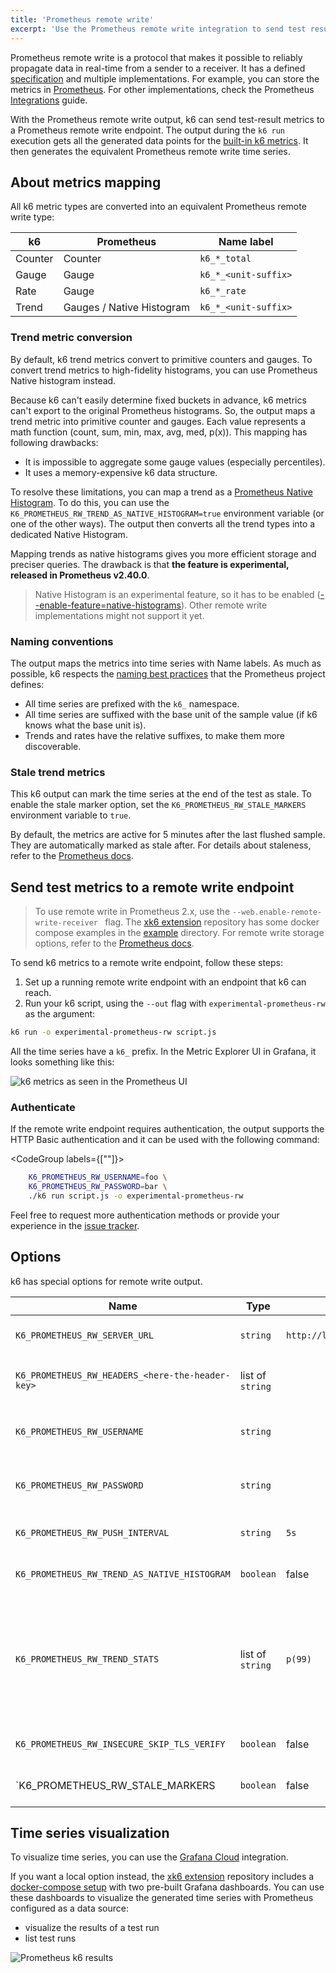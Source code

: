 ```yaml
---
title: 'Prometheus remote write'
excerpt: 'Use the Prometheus remote write integration to send test results to any Prometheus remote write endpoint.'
---
```


<ExperimentalBlockquote />

Prometheus remote write is a protocol that makes it possible to reliably propagate data in real-time from a sender to a receiver.
It has a defined [specification](https://docs.google.com/document/d/1LPhVRSFkGNSuU1fBd81ulhsCPR4hkSZyyBj1SZ8fWOM/edit)
and multiple implementations.
For example, you can store the metrics in [Prometheus](https://prometheus.io/docs/prometheus/latest/feature_flags/#remote-write-receiver).
For other implementations, check the Prometheus [Integrations](https://prometheus.io/docs/operating/integrations) guide.

With the Prometheus remote write output, k6 can send test-result metrics to a Prometheus remote write endpoint.
The output during the `k6 run` execution gets all the generated data points for the [built-in  k6 metrics](/using-k6/metrics/).
It then generates the equivalent Prometheus remote write time series.

## About metrics mapping

All k6 metric types are converted into an equivalent Prometheus remote write type:

| k6      | Prometheus                | Name label           |
|---------|---------------------------|----------------------|
| Counter | Counter                   | `k6_*_total`         |
| Gauge   | Gauge                     | `k6_*_<unit-suffix>` |
| Rate    | Gauge                     | `k6_*_rate`          |
| Trend   | Gauges / Native Histogram | `k6_*_<unit-suffix>` |

### Trend metric conversion

By default, k6 trend metrics convert to primitive counters and gauges.
To convert trend metrics to high-fidelity histograms, you can use Prometheus Native histogram instead.

Because k6 can't easily determine fixed buckets in advance, k6 metrics can't export to the original Prometheus histograms.
So, the output maps a trend metric into primitive counter and gauges.
Each value represents a math function (count, sum, min, max, avg, med, p(x)).
This mapping has following drawbacks:
- It is impossible to aggregate some gauge values (especially percentiles).
- It uses a memory-expensive k6 data structure.

To resolve these limitations, you can map a trend as a [Prometheus Native Histogram](https://prometheus.io/docs/concepts/metric_types/#histogram).
To do this,
you can use the `K6_PROMETHEUS_RW_TREND_AS_NATIVE_HISTOGRAM=true` environment variable
(or one of the other ways).
The output then converts all the trend types into a dedicated Native Histogram.

Mapping trends as native histograms gives you more efficient storage and preciser queries.
The drawback is that **the feature is experimental, released in Prometheus v2.40.0**.

<Blockquote mod="note" title="">

Native Histogram is an experimental feature, so it has to be enabled ([--enable-feature=native-histograms](https://prometheus.io/docs/prometheus/latest/feature_flags/#native-histograms)).
Other remote write implementations might not support it yet.

</Blockquote>

### Naming conventions

The output maps the metrics into time series with Name labels.
As much as possible, k6 respects the [naming best practices](https://prometheus.io/docs/practices/naming) that the Prometheus project defines:

* All time series are prefixed with the `k6_` namespace.
* All time series are suffixed with the base unit of the sample value (if k6 knows what the base unit is).
* Trends and rates have the relative suffixes, to make them more discoverable.

### Stale trend metrics

This k6 output can mark the time series at the end of the test as stale.
To enable the stale marker option, set the `K6_PROMETHEUS_RW_STALE_MARKERS` environment variable to `true`.

By default, the metrics are active for 5 minutes after the last flushed sample.
They are automatically marked as stale after.
For details about staleness, refer to the [Prometheus docs](https://prometheus.io/docs/prometheus/latest/querying/basics/#staleness).

## Send test metrics to a remote write endpoint

<Blockquote mod="note" title="Prometheus as remote write agent">

To use remote write in Prometheus 2.x, use the `--web.enable-remote-write-receiver ` flag.
The [xk6 extension](https://github.com/grafana/xk6-output-prometheus-remote) repository has some docker compose examples in the [example](https://github.com/grafana/xk6-output-prometheus-remote/tree/main/example) directory.
For remote write storage options, refer to the [Prometheus docs](https://prometheus.io/docs/prometheus/latest/configuration/configuration/#remote_write).

</Blockquote>

To send k6 metrics to a remote write endpoint, follow these steps:
1. Set up a running remote write endpoint with an endpoint that k6 can reach.
1. Run your k6 script, using the `--out` flag with `experimental-prometheus-rw` as the argument:

  ```bash
  k6 run -o experimental-prometheus-rw script.js
  ```
 
All the time series have a `k6_` prefix.
In the Metric Explorer UI in Grafana, it looks something  like this:

![k6 metrics as seen in the Prometheus UI](images/Prometheus/prom-rw-metrics.png)

### Authenticate

If the remote write endpoint requires authentication, the output supports the HTTP Basic authentication and it can be used with the following command:

<CodeGroup labels={[""]}>

```bash
    K6_PROMETHEUS_RW_USERNAME=foo \
    K6_PROMETHEUS_RW_PASSWORD=bar \
    ./k6 run script.js -o experimental-prometheus-rw
```

</CodeGroup>

Feel free to request more authentication methods or provide your experience in the [issue tracker](https://github.com/grafana/xk6-output-prometheus-remote/issues).

## Options

k6 has special options for remote write output.

| Name | Type | Default | Description |
| ---- | ---- | ------- | ----------- |
| `K6_PROMETHEUS_RW_SERVER_URL` | `string` | `http://localhost:9090/api/v1/write` | URL of the Prometheus remote write implementation's endpoint. |
| `K6_PROMETHEUS_RW_HEADERS_<here-the-header-key>` | list of `string` | | Additional headers to include in the HTTP requests. `K6_PROMETHEUS_RW_HEADERS_X-MY-HEADER=foo`|
| `K6_PROMETHEUS_RW_USERNAME` | `string` | | User for the HTTP Basic authentication at the Prometheus remote write endpoint. |
| `K6_PROMETHEUS_RW_PASSWORD` | `string` | | Password for the HTTP Basic authentication at the Prometheus remote write endpoint. |
| `K6_PROMETHEUS_RW_PUSH_INTERVAL` | `string` | `5s` | Interval of the metrics' aggregation and upload to the endpoint. |
| `K6_PROMETHEUS_RW_TREND_AS_NATIVE_HISTOGRAM` | `boolean` | false | If true, it maps the all defined trend metrics as [Native Histograms](#trend). |
| `K6_PROMETHEUS_RW_TREND_STATS` | list of `string` | `p(99)` | If Native Histogram is not enabled then it defines the stats functions to map for the all defined trend metrics. It's a comma-separated list of stats functions to include (e.g. `p(90),avg,sum`). Check the trend section to know the entire set of the supported stats. |
| `K6_PROMETHEUS_RW_INSECURE_SKIP_TLS_VERIFY` | `boolean` | false | If true, the HTTP client skips TLS verification on the endpoint. |
| `K6_PROMETHEUS_RW_STALE_MARKERS | `boolean` | false | If true, the output at the end of the test marks all the seen time series as stale. |

## Time series visualization 

To visualize time series, you can use the [Grafana Cloud](/results-output/real-time/grafana-cloud) integration.

If you want a local option instead, the [xk6 extension](https://github.com/grafana/xk6-output-prometheus-remote) repository includes a [docker-compose setup](https://github.com/grafana/xk6-output-prometheus-remote/#docker-compose) with two pre-built Grafana dashboards.
You can use these dashboards to visualize the generated time series with Prometheus configured as a data source: 
- visualize the results of a test run
- list test runs

![Prometheus k6 results](./images/Prometheus/prometheus-dashboard-test-result.png)
